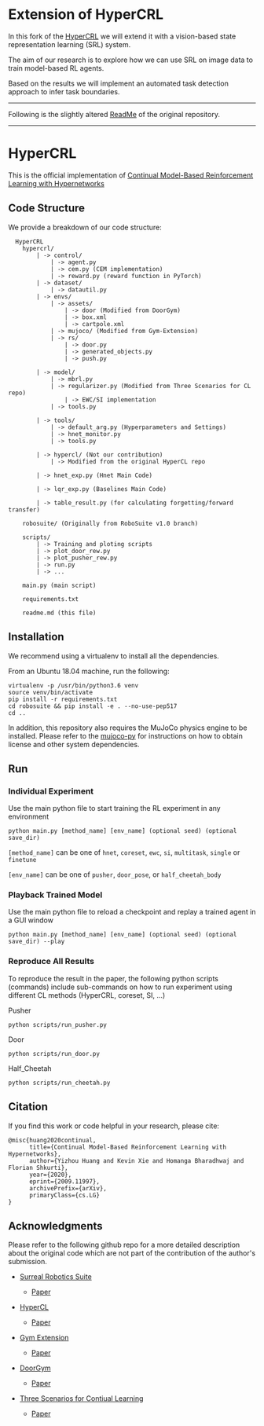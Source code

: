 # Extension of HyperCRL

In this fork of the [HyperCRL](https://github.com/rvl-lab-utoronto/HyperCRL) we will extend it with a vision-based state representation learning (SRL) system.

The aim of our research is to explore how we can use SRL on image data to train model-based RL agents.

Based on the results we will implement an automated task detection approach to infer task boundaries.

***

Following is the slightly altered [ReadMe](https://github.com/rvl-lab-utoronto/HyperCRL/blob/master/readme.md) of the original repository.

***

# HyperCRL

This is the official implementation of [Continual Model-Based Reinforcement Learning with Hypernetworks](https://arxiv.org/abs/2009.11997)

## Code Structure

We provide a breakdown of our code structure:
```
  HyperCRL
    hypercrl/
        | -> control/
            | -> agent.py
            | -> cem.py (CEM implementation)
            | -> reward.py (reward function in PyTorch)
        | -> dataset/
            | -> datautil.py
        | -> envs/
            | -> assets/
                | -> door (Modified from DoorGym)
                | -> box.xml
                | -> cartpole.xml
            | -> mujoco/ (Modified from Gym-Extension)
            | -> rs/
                | -> door.py
                | -> generated_objects.py
                | -> push.py
    
        | -> model/
            | -> mbrl.py
            | -> regularizer.py (Modified from Three Scenarios for CL repo)
                | -> EWC/SI implementation
            | -> tools.py

        | -> tools/
            | -> default_arg.py (Hyperparameters and Settings)
            | -> hnet_monitor.py
            | -> tools.py

        | -> hypercl/ (Not our contribution)
            | -> Modified from the original HyperCL repo

        | -> hnet_exp.py (Hnet Main Code)

        | -> lqr_exp.py (Baselines Main Code)

        | -> table_result.py (for calculating forgetting/forward transfer)
    
    robosuite/ (Originally from RoboSuite v1.0 branch)

    scripts/
        | -> Training and ploting scripts
        | -> plot_door_rew.py
        | -> plot_pusher_rew.py
        | -> run.py
        | -> ...

    main.py (main script)

    requirements.txt

    readme.md (this file)
  ```

## Installation

We recommend using a virtualenv to install all the dependencies.

From an Ubuntu 18.04 machine, run the following:
```
virtualenv -p /usr/bin/python3.6 venv
source venv/bin/activate
pip install -r requirements.txt
cd robosuite && pip install -e . --no-use-pep517
cd ..
```

In addition, this repository also requires the MuJoCo physics engine to be installed. Please refer to the [mujoco-py](https://github.com/openai/mujoco-py) for instructions on how to obtain license and other system dependencies.

## Run

### Individual Experiment

Use the main python file to start training the RL experiment in any environment

```
python main.py [method_name] [env_name] (optional seed) (optional save_dir)
```

```[method_name]``` can be one of ```hnet```, ```coreset```, ```ewc```, ```si```, ```multitask```, ```single``` or ```finetune```

```[env_name]``` can be one of ```pusher```, ```door_pose```, or ```half_cheetah_body```

### Playback Trained Model
Use the main python file to reload a checkpoint and replay a trained agent in a GUI window
```
python main.py [method_name] [env_name] (optional seed) (optional save_dir) --play
```

### Reproduce All Results
To reproduce the result in the paper, the following python scripts (commands) include sub-commands on how to run experiment using different CL methods (HyperCRL, coreset, SI, ...)

Pusher
```
python scripts/run_pusher.py
```

Door
```
python scripts/run_door.py
```

Half_Cheetah
```
python scripts/run_cheetah.py
```

## Citation
If you find this work or code helpful in your research, please cite:

```
@misc{huang2020continual,
      title={Continual Model-Based Reinforcement Learning with Hypernetworks}, 
      author={Yizhou Huang and Kevin Xie and Homanga Bharadhwaj and Florian Shkurti},
      year={2020},
      eprint={2009.11997},
      archivePrefix={arXiv},
      primaryClass={cs.LG}
}
```

## Acknowledgments

Please refer to the following github repo for a more detailed description about the original code which are not part of the contribution of the author's submission.

* [Surreal Robotics Suite](https://github.com/StanfordVL/robosuite)

  * [Paper](http://proceedings.mlr.press/v87/fan18a.html)

* [HyperCL](https://github.com/chrhenning/hypercl)
  * [Paper](https://arxiv.org/abs/1906.00695)

* [Gym Extension](https://github.com/Breakend/gym-extensions)
  * [Paper](https://arxiv.org/abs/1708.04352)

* [DoorGym](https://github.com/PSVL/DoorGym)
    * [Paper](https://arxiv.org/abs/1908.01887)

* [Three Scenarios for Contiual Learning](https://github.com/GMvandeVen/continual-learning)
  * [Paper](https://arxiv.org/abs/1904.07734)
